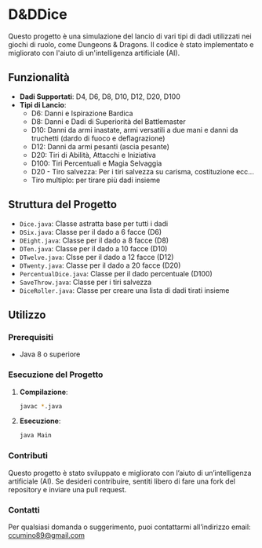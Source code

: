 # D&DDice
Questo progetto è una simulazione del lancio di vari tipi di dadi utilizzati nei giochi di ruolo, come Dungeons & Dragons. Il codice è stato implementato e migliorato con l'aiuto di un'intelligenza artificiale (AI).

## Funzionalità

- **Dadi Supportati**: D4, D6, D8, D10, D12, D20, D100
- **Tipi di Lancio**:
  - D6: Danni e Ispirazione Bardica
  - D8: Danni e Dadi di Superiorità del Battlemaster
  - D10: Danni da armi inastate, armi versatili a due mani e danni da truchetti (dardo di fuoco e deflagrazione)
  - D12: Danni da armi pesanti (ascia pesante)
  - D20: Tiri di Abilità, Attacchi e Iniziativa
  - D100: Tiri Percentuali e Magia Selvaggia
  - D20 - Tiro salvezza: Per i tiri salvezza su carisma, costituzione ecc...
  - Tiro multiplo: per tirare più dadi insieme


## Struttura del Progetto

- `Dice.java`: Classe astratta base per tutti i dadi
- `DSix.java`: Classe per il dado a 6 facce (D6)
- `DEight.java`: Classe per il dado a 8 facce (D8)
- `DTen.java`: Classe per il dado a 10 facce (D10)
- `DTwelve.java`: Clsse per il dado a 12 facce (D12)
- `DTwenty.java`: Classe per il dado a 20 facce (D20)
- `PercentualDice.java`: Classe per il dado percentuale (D100)
- `SaveThrow.java`: Classe per i tiri salvezza
- `DiceRoller.java`: Classe per creare una lista di dadi tirati insieme

## Utilizzo

### Prerequisiti

- Java 8 o superiore


### Esecuzione del Progetto

1. **Compilazione**:
   ```sh
   javac *.java
2. **Esecuzione**:
    ```sh
   java Main

### Contributi
Questo progetto è stato sviluppato e migliorato con l’aiuto di un’intelligenza artificiale (AI). Se desideri contribuire, sentiti libero di fare una fork del repository e inviare una pull request.

### Contatti
Per qualsiasi domanda o suggerimento, puoi contattarmi all’indirizzo email: ccumino89@gmail.com
